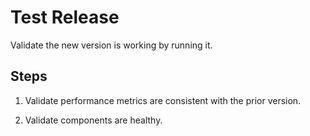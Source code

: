 # Test Release

Validate the new version is working by running it.

## Steps

1. Validate performance metrics are consistent with the prior version.

2. Validate components are healthy.

